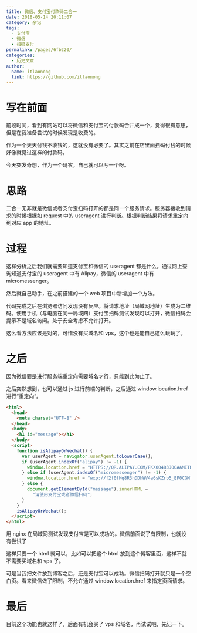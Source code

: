 ```yaml
---
title: 微信、支付宝付款码二合一
date: 2018-05-14 20:11:07
category: 杂记
tags:
  - 支付宝
  - 微信
  - 扫码支付
permalink: /pages/6fb220/
categories:
  - 历史文章
author:
  name: itlaonong
  link: https://github.com/itlaonong
---
```


# 写在前面

前段时间，看到有网站可以将微信和支付宝的付款码合并成一个，觉得很有意思，但是在我准备尝试的时候发现是收费的。

作为一个天天付钱不收钱的，这就没有必要了。其实之前在店里面扫码付钱的时候好像就见过这样的付款码。

今天突发奇想，作为一个码农，自己就可以写一个呀。

<!-- more -->

# 思路

二合一无非就是微信或者支付宝扫码打开的都是同一个服务请求。服务器接收到请求的时候根据如 request 中的 useragent 进行判断。根据判断结果将请求重定向到对应 app 的地址。

# 过程

这样分析之后我们就需要知道支付宝和微信的 useragent 都是什么。通过网上查询知道支付宝的 useragent 中有 Alipay，微信的 useragent 中有 micromessenger。

然后就自己动手，在之前搭建的一个 web 项目中新增加一个方法。

代码完成之后在浏览器访问发现没有反应。将请求地址（局域网地址）生成为二维码。使用手机（与电脑在同一局域网）支付宝扫码测试发现可以打开，微信扫码会提示不是域名访问。处于安全考虑不允许打开。

这么看方法应该是对的，可惜没有买域名和 vps，这个也是能自己这么玩玩了。

# 之后

因为微信要是进行服务端重定向需要域名才行，只能到此为止了。

之后突然想到，也可以通过 js 进行前端的判断，之后通过 window.location.href 进行“重定向”。

```html
<html>
  <head>
    <meta charset="UTF-8" />
  </head>
  <body>
    <h1 id="message"></h1>
  </body>
  <script>
    function isAlipayOrWechat() {
      var userAgent = navigator.userAgent.toLowerCase();
      if (userAgent.indexOf("alipay") != -1) {
        window.location.href = "HTTPS://QR.ALIPAY.COM/FKX00483JOOAAMITN2W2C1";
      } else if (userAgent.indexOf("micromessenger") != -1) {
        window.location.href = "wxp://f2f0fHq8R3hDDhWV4a6sKZrb5_EF0CGMljOP";
      } else {
        document.getElementById("message").innerHTML =
          "请使用支付宝或者微信扫码";
      }
    }
    isAlipayOrWechat();
  </script>
</html>
```

用 nginx 在局域网测试发现支付宝是可以成功的。微信前面说了有限制，也就没有尝试了

这样只要一个 html 就可以，比如可以把这个 html 放到这个博客里面，这样不就不需要买域名和 vps 了。

可是当我把文件放到博客之后，还是支付宝可以成功。微信扫码打开就只是一个空白页。看来微信做了限制，不允许通过 window.location.href 来指定页面请求。

# 最后

目前这个功能也就这样了，后面有机会买了 vps 和域名，再试试吧，先记一下。

